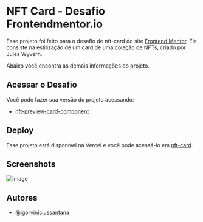 
# NFT Card - Desafio Frontendmentor.io

Esse projeto foi feito para o desafio de nft-card do site [Frontend Mentor](https://www.frontendmentor.io/).
Ele consiste na estilização de um card de uma coleção de NFTs, criado por Jules Wyvern.

Abaixo você encontra as demais informações do projeto.


## Acessar o Desafio

Você pode fazer sua versão do projeto acessando:
- [nft-preview-card-component](https://www.frontendmentor.io/challenges/nft-preview-card-component-SbdUL_w0U)
## Deploy
Esse projeto está disponível na Vercel e
você pode acessá-lo em [nft-card](https://nft-card-pied.vercel.app/).


## Screenshots

![image](https://user-images.githubusercontent.com/86114583/185429724-bdf964aa-99af-42d2-93e9-dfb49e90ff7a.png)



## Autores

- [@igorviniciussantana](https://www.github.com/igorviniciussantana)

